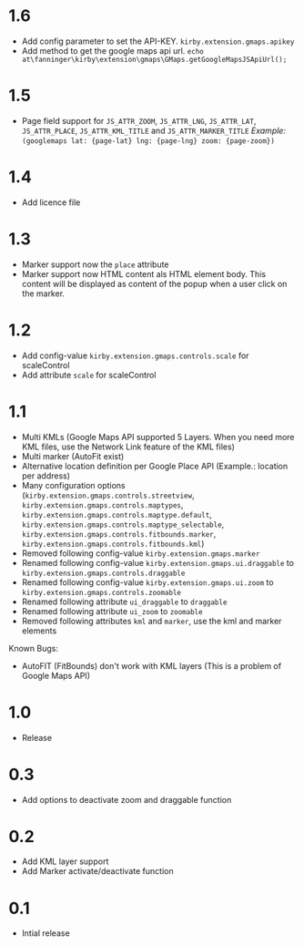 # 1.6

- Add config parameter to set the API-KEY. `kirby.extension.gmaps.apikey`
- Add method to get the google maps api url. `echo at\fanninger\kirby\extension\gmaps\GMaps.getGoogleMapsJSApiUrl();`

# 1.5

- Page field support for `JS_ATTR_ZOOM`, `JS_ATTR_LNG`, `JS_ATTR_LAT`, `JS_ATTR_PLACE`, `JS_ATTR_KML_TITLE` and `JS_ATTR_MARKER_TITLE`
  *Example:* `(googlemaps lat: {page-lat} lng: {page-lng} zoom: {page-zoom})`

# 1.4

- Add licence file

# 1.3

- Marker support now the `place` attribute
- Marker support now HTML content als HTML element body. This content will be displayed as content of the popup when a user click on the marker.

# 1.2

- Add config-value `kirby.extension.gmaps.controls.scale` for scaleControl
- Add attribute `scale` for scaleControl

# 1.1

- Multi KMLs (Google Maps API supported 5 Layers. When you need more KML files, use the Network Link feature of the KML files)
- Multi marker (AutoFit exist)
- Alternative location definition per Google Place API (Example.: location per address)
- Many configuration options (`kirby.extension.gmaps.controls.streetview`, `kirby.extension.gmaps.controls.maptypes`, `kirby.extension.gmaps.controls.maptype.default`, `kirby.extension.gmaps.controls.maptype_selectable`, `kirby.extension.gmaps.controls.fitbounds.marker`, `kirby.extension.gmaps.controls.fitbounds.kml`)
- Removed following config-value `kirby.extension.gmaps.marker`
- Renamed following config-value `kirby.extension.gmaps.ui.draggable` to `kirby.extension.gmaps.controls.draggable`
- Renamed following config-value `kirby.extension.gmaps.ui.zoom` to `kirby.extension.gmaps.controls.zoomable`
- Renamed following attribute `ui_draggable` to `draggable`
- Renamed following attribute `ui_zoom` to `zoomable`
- Removed following attributes `kml` and `marker`, use the kml and marker elements

Known Bugs:
- AutoFIT (FitBounds) don't work with KML layers (This is a problem of Google Maps API)

# 1.0

- Release

# 0.3

- Add options to deactivate zoom and draggable function

# 0.2

- Add KML layer support
- Add Marker activate/deactivate function

# 0.1

- Intial release